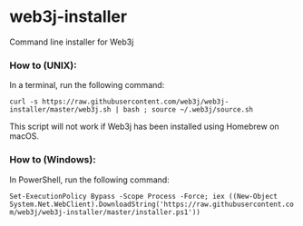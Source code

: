 # web3j-installer
Command line installer for Web3j

### How to (UNIX):
In a terminal, run the following command:

`curl -s https://raw.githubusercontent.com/web3j/web3j-installer/master/web3j.sh | bash ; source ~/.web3j/source.sh `

This script will not work if Web3j has been installed using Homebrew on macOS.

### How to (Windows):
In PowerShell, run the following command:

`Set-ExecutionPolicy Bypass -Scope Process -Force; iex ((New-Object System.Net.WebClient).DownloadString('https://raw.githubusercontent.com/web3j/web3j-installer/master/installer.ps1'))`